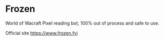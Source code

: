 # Frozen
World of Wacraft Pixel reading bot, 100% out of process and safe to use.

Official site https://www.frozen.fyi
